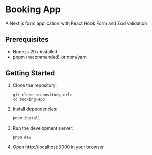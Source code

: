 # Booking App

A Next.js form application with React Hook Form and Zod validation

## Prerequisites

- Node.js 20+ installed
- pnpm (recommended) or npm/yarn

## Getting Started

1. Clone the repository:

   ```bash
   git clone <repository-url>
   cd booking-app
   ```

2. Install dependencies:

   ```bash
   pnpm install
   ```

3. Run the development server:

   ```bash
   pnpm dev
   ```

4. Open [http://localhost:3000](http://localhost:3000) in your browser
